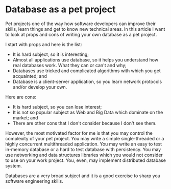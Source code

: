 # Database as a pet project

Pet projects one of the way how software developers can improve their skills, learn things and get to know new technical areas. In this article I want to look at props and cons of writing your own database as a pet project.

I start with props and here is the list:

* It is hard subject, so it is interesting;
* Almost all applications use database, so it helps you understand how real databases work. What they can or can't and why;
* Databases use tricked and complicated algorithms with which you get acquainted; and
* Database is a client-server application, so you learn network protocols and/or develop your own.

Here are cons:

* It is hard subject, so you can lose interest;
* It is not so popular subject as Web and Big Data which dominate on the market; and
* There are other cons that I don't consider because I don't see them.

However, the most motivated factor for me is that you may control the complexity of your pet project. You may write a simple single-threaded or a highly concurrent multithreaded application. You may write an easy to test in-memory database or a hard to test database with persistency. You may use networking and data structures libraries which you would not consider to use on your work project. You, even, may implement distributed database system.

Databases are a very broad subject and it is a good exercise to sharp you software engineering skills.
